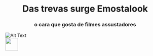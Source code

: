 <h1 align="center">Das trevas surge Emostalook</h1>
<h3 align="center">o cara que gosta de filmes assustadores</h3>

<!--
- 🔭 I’m currently working on **at the gates of hell**

- ⚡ Fun fact **I eat soap**

<h3 align="left">Connect with me:</h3>
<p align="left">
<a href="https://twitter.com/emostalook" target="blank"><img align="center" src="https://raw.githubusercontent.com/rahuldkjain/github-profile-readme-generator/master/src/images/icons/Social/twitter.svg" alt="emostalook" height="30" width="40" /></a>
<a href="https://www.linkedin.com/in/emostalook" target="blank"><img align="center" src="https://raw.githubusercontent.com/rahuldkjain/github-profile-readme-generator/master/src/images/icons/Social/linked-in-alt.svg" alt="https://www.linkedin.com/in/emostalook" height="30" width="40" /></a>
<a href="https://instagram.com/emostalook" target="blank"><img align="center" src="https://raw.githubusercontent.com/rahuldkjain/github-profile-readme-generator/master/src/images/icons/Social/instagram.svg" alt="@emostalook" height="30" width="40" /></a>
<a href="https://discord.gg/528080502352117773" target="blank"><img align="center" src="https://raw.githubusercontent.com/rahuldkjain/github-profile-readme-generator/master/src/images/icons/Social/discord.svg" alt="528080502352117773" height="30" width="40" /></a>
</p>

<h3 align="left">Languages and Tools:</h3>
<p align="left"> <a href="https://getbootstrap.com" target="_blank" rel="noreferrer"> <img src="https://raw.githubusercontent.com/devicons/devicon/master/icons/bootstrap/bootstrap-plain-wordmark.svg" alt="bootstrap" width="40" height="40"/> </a> <a href="https://www.w3schools.com/css/" target="_blank" rel="noreferrer"> <img src="https://raw.githubusercontent.com/devicons/devicon/master/icons/css3/css3-original-wordmark.svg" alt="css3" width="40" height="40"/> </a> <a href="https://www.w3.org/html/" target="_blank" rel="noreferrer"> <img src="https://raw.githubusercontent.com/devicons/devicon/master/icons/html5/html5-original-wordmark.svg" alt="html5" width="40" height="40"/> </a> <a href="https://www.adobe.com/in/products/illustrator.html" target="_blank" rel="noreferrer"> <img src="https://www.vectorlogo.zone/logos/adobe_illustrator/adobe_illustrator-icon.svg" alt="illustrator" width="40" height="40"/> </a> <a href="https://spring.io/" target="_blank" rel="noreferrer"> <img src="https://www.vectorlogo.zone/logos/springio/springio-icon.svg" alt="spring" width="40" height="40"/> </a> </p>

<h3 align="left">Support:</h3>
<p><a href="https://ko-fi.com/emostalook"> <img align="left" src="https://cdn.ko-fi.com/cdn/kofi3.png?v=3" height="50" width="210" alt="emostalook" /></a></p><br><br>

-->

![Alt Text](https://i.pinimg.com/originals/66/36/d3/6636d37ba22a391c6353b1436a81f656.gif)
<br>
<img src="https://i.pinimg.com/originals/66/36/d3/6636d37ba22a391c6353b1436a81f656.gif" width="40" height="40" />
